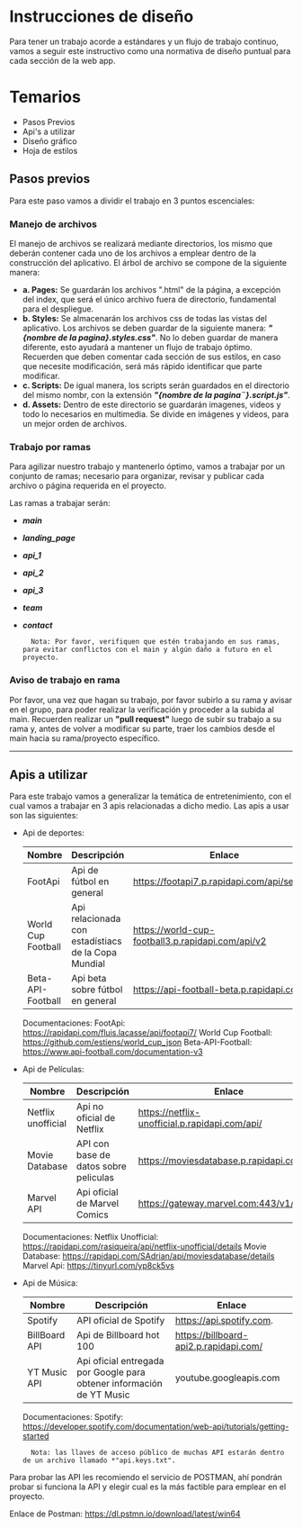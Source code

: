 # Instrucciones de diseño 

Para tener un trabajo acorde a estándares y un flujo de trabajo continuo, vamos a seguir este instructivo como una normativa de diseño puntual para cada sección de la web app.

# Temarios
- Pasos Previos
- Api's a utilizar
- Diseño gráfico
- Hoja de estilos

## Pasos previos
Para este paso vamos a dividir el trabajo en 3 puntos escenciales:

### Manejo de archivos
El manejo de archivos se realizará mediante directorios, los mismo que deberán contener cada uno de los archivos a emplear dentro de la construcción del aplicativo. El árbol de archivo se compone de la siguiente manera:

- **a. Pages:** Se guardarán los archivos ".html" de la página, a excepción del index, que será el único archivo fuera de directorio, fundamental para el despliegue.
- **b. Styles:** Se almacenarán los archivos css de todas las vistas del aplicativo. Los archivos se deben guardar de la siguiente manera: **_"{nombre de la pagina}.styles.css"_**. No lo deben guardar de manera diferente, esto ayudará a mantener un flujo de trabajo óptimo. 
Recuerden que deben comentar cada sección de sus estilos, en caso que necesite modificación, será más rápido identificar que parte modificar. 
- **c. Scripts:** De igual manera, los scripts serán guardados en el directorio del mismo nombr, con la extensión **_"{nombre de la pagina¨}.script.js"_**.
- **d. Assets:** Dentro de este directorio se guardarán imagenes, videos y todo lo necesarios en multimedia. Se divide en imágenes y videos, para un mejor orden de archivos.

### Trabajo por ramas
Para agilizar nuestro trabajo y mantenerlo óptimo, vamos a trabajar por un conjunto de ramas; necesario para organizar, revisar y publicar cada archivo o página requerida en el proyecto. 

Las ramas a trabajar serán:
- **_main_**
- **_landing_page_**
- **_api_1_**
- **_api_2_**
- **_api_3_**
- **_team_**
- **_contact_**

        Nota: Por favor, verifiquen que estén trabajando en sus ramas, para evitar conflictos con el main y algún daño a futuro en el proyecto. 

### Aviso de trabajo en rama
Por favor, una vez que hagan su trabajo, por favor subirlo a su rama y avisar en el grupo, para poder realizar la verificación y proceder a la subida al main. Recuerden realizar un **"pull request"** luego de subir su trabajo a su rama y, antes de volver a modificar su parte, traer los cambios desde el main hacia su rama/proyecto específico.

---
## Apis a utilizar
Para este trabajo vamos a generalizar la temática de entretenimiento, con el cual vamos a trabajar en 3 apis relacionadas a dicho medio. Las apis a usar son las siguientes:

- Api de deportes:

    | Nombre | Descripción | Enlace |
    |----------|----------|----------|
    | FootApi   | Api de fútbol en general   | https://footapi7.p.rapidapi.com/api/search/   |
    | World Cup Football    | Api relacionada con estadístiacs de la Copa Mundial   | https://world-cup-football3.p.rapidapi.com/api/v2   |
    | Beta-API-Football    | Api beta sobre fútbol en general   | https://api-football-beta.p.rapidapi.com/   |

    Documentaciones:
    FootApi: https://rapidapi.com/fluis.lacasse/api/footapi7/
    World Cup Football: https://github.com/estiens/world_cup_json
    Beta-API-Football: https://www.api-football.com/documentation-v3

- Api de Películas:

    | Nombre | Descripción | Enlace |
    |----------|----------|----------|
    | Netflix unofficial   | Api no oficial de Netflix | https://netflix-unofficial.p.rapidapi.com/api/   |
    | Movie Database   | API con base de datos sobre peliculas   | https://moviesdatabase.p.rapidapi.com/   |
    | Marvel API    | Api oficial de Marvel Comics  | https://gateway.marvel.com:443/v1/public|

    Documentaciones: 
    Netflix Unofficial: https://rapidapi.com/rasiqueira/api/netflix-unofficial/details
    Movie Database: https://rapidapi.com/SAdrian/api/moviesdatabase/details
    Marvel Api: https://tinyurl.com/yp8ck5vs

- Api de Música:

    | Nombre | Descripción | Enlace |
    |----------|----------|----------|
    | Spotify   | API oficial de Spotify   |  https://api.spotify.com.   |
    | BillBoard API   | Api de Billboard hot 100   | https://billboard-api2.p.rapidapi.com/   |
    | YT Music API    | Api oficial entregada por Google para obtener información de YT Music | youtube.googleapis.com  |

    Documentaciones:
    Spotify: https://developer.spotify.com/documentation/web-api/tutorials/getting-started


        Nota: las llaves de acceso público de muchas API estarán dentro de un archivo llamado *"api.keys.txt".

Para probar las API les recomiendo el servicio de POSTMAN, ahí pondrán probar si funciona la API y elegir cual es la más factible para emplear en el proyecto.

Enlace de Postman: https://dl.pstmn.io/download/latest/win64